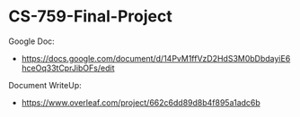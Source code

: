# CS-759-Final-Project

Google Doc:
- https://docs.google.com/document/d/14PvM1ffVzD2HdS3M0bDbdayiE6hceOq33tCprJibOFs/edit

Document WriteUp:
- https://www.overleaf.com/project/662c6dd89d8b4f895a1adc6b
